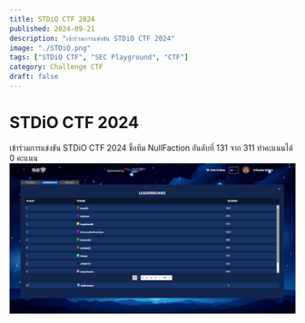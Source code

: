 ```yaml
---
title: STDiO CTF 2024
published: 2024-09-21
description: "เข้าร่วมการแข่งขัน STDiO CTF 2024"
image: "./STDiO.png"
tags: ["STDiO CTF", "SEC Playground", "CTF"]
category: Challenge CTF
draft: false
---
```


# STDiO CTF 2024
เข้าร่วมการแข่งขัน STDiO CTF 2024 ชื่อทีม NullFaction อันดับที่ 131 จาก 311 ทำคะแนนได้ 0 คะแนน
![Certificate!](./STDiO_2024.png)